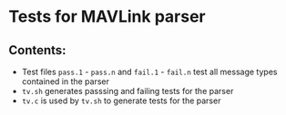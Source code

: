 # Tests for MAVLink parser

## Contents:

* Test files `pass.1` - `pass.n` and `fail.1` - `fail.n` test all message types contained in the parser
* `tv.sh` generates passsing and failing tests for the parser
* `tv.c` is used by `tv.sh` to generate tests for the parser
